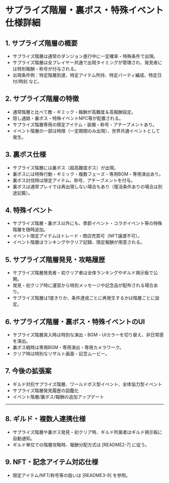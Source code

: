 # サプライズ階層・裏ボス・特殊イベント仕様詳細

## 1. サプライズ階層の概要
- サプライズ階層は通常のダンジョン進行中に一定確率・特殊条件で出現。
- サプライズ階層は全プレイヤー共通で出現タイミングが管理され、発見者には特別報酬・称号が付与される。
- 出現条件例：特定階層到達、特定アイテム所持、特定パーティ編成、特定日付/時刻 など。

## 2. サプライズ階層の特徴
- 通常階層と比べて敵・ギミック・報酬が高難度＆高報酬設定。
- 隠し通路・裏ボス・特殊イベントNPC等が配置される。
- サプライズ階層専用の限定アイテム・装備・称号・アチーブメントあり。
- イベント階層の一部は時限（一定期間のみ出現）、世界共通イベントとして発生。

## 3. 裏ボス仕様
- サプライズ階層には裏ボス（超高難度ボス）が出現。
- 裏ボスには特殊行動・ギミック・複数フェーズ・専用BGM・専用演出あり。
- 裏ボス討伐時は限定アイテム、称号、アチーブメントを付与。
- 裏ボスは通常プレイでは再出現しない場合もあり（復活条件ありの場合は別途記載）。

## 4. 特殊イベント
- サプライズ階層・裏ボス以外にも、季節イベント・コラボイベント等の特殊階層を随時追加。
- イベント限定アイテムはトレード・商店売買可（NFT譲渡不可）。
- イベント階層はランキングやクリア記録、限定報酬が用意される。

## 5. サプライズ階層発見・攻略履歴
- サプライズ階層発見者・初クリア者は全体ランキングやギルド掲示板で公開。
- 発見・初クリア時に運営から特別メッセージや記念品が配布される場合あり。
- サプライズ階層は1度きりか、条件達成ごとに再発生するかは階層ごとに設定。

## 6. サプライズ階層・裏ボス・特殊イベントのUI
- サプライズ階層突入時は特別な演出・BGM・UIカラーを切り替え、非日常感を演出。
- 裏ボス戦時は専用BGM・専用演出・専用カメラワーク。
- クリア時は特別なリザルト画面・記念ムービー。

## 7. 今後の拡張案
- ギルド対抗サプライズ階層、ワールドボス型イベント、全体協力型イベント
- サプライズ階層発見履歴の図鑑化
- イベント階層/裏ボス/報酬の追加アップデート

---

## 8. ギルド・複数人連携仕様

- サプライズ階層や裏ボス発見・初クリア時、ギルド所属者はギルド掲示板に自動通知。
- ギルド単位での階層攻略時、報酬分配方式は [README2-7] に従う。

## 9. NFT・記念アイテム対応仕様

- 限定アイテム/NFT/称号等の扱いは [README3-9] を参照。
